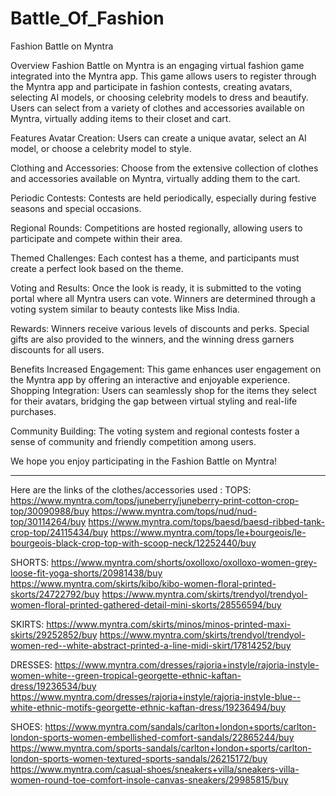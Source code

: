 # Battle_Of_Fashion

Fashion Battle on Myntra

Overview
Fashion Battle on Myntra is an engaging virtual fashion game integrated into the Myntra app. This game allows users to register through the Myntra app and participate in fashion contests, creating avatars, selecting AI models, or choosing celebrity models to dress and beautify. Users can select from a variety of clothes and accessories available on Myntra, virtually adding items to their closet and cart.

Features
Avatar Creation: Users can create a unique avatar, select an AI model, or choose a celebrity model to style.

Clothing and Accessories: Choose from the extensive collection of clothes and accessories available on Myntra, virtually adding them to the cart.

Periodic Contests: Contests are held periodically, especially during festive seasons and special occasions.

Regional Rounds: Competitions are hosted regionally, allowing users to participate and compete within their area.

Themed Challenges: Each contest has a theme, and participants must create a perfect look based on the theme.


Voting and Results: Once the look is ready, it is submitted to the voting portal where all Myntra users can vote. Winners are determined through a voting system similar to beauty contests like Miss India.


Rewards: Winners receive various levels of discounts and perks. Special gifts are also provided to the winners, and the winning dress garners discounts for all users.


Benefits
Increased Engagement: This game enhances user engagement on the Myntra app by offering an interactive and enjoyable experience.
Shopping Integration: Users can seamlessly shop for the items they select for their avatars, bridging the gap between virtual styling and real-life purchases.

Community Building: 
The voting system and regional contests foster a sense of community and friendly competition among users.


We hope you enjoy participating in the Fashion Battle on Myntra!



*********************************************************************************
Here are the links of the clothes/accessories used :
TOPS:
https://www.myntra.com/tops/juneberry/juneberry-print-cotton-crop-top/30090988/buy
https://www.myntra.com/tops/nud/nud-top/30114264/buy
https://www.myntra.com/tops/baesd/baesd-ribbed-tank-crop-top/24115434/buy
https://www.myntra.com/tops/le+bourgeois/le-bourgeois-black-crop-top-with-scoop-neck/12252440/buy


SHORTS:
https://www.myntra.com/shorts/oxolloxo/oxolloxo-women-grey-loose-fit-yoga-shorts/20981438/buy
https://www.myntra.com/skirts/kibo/kibo-women-floral-printed-skorts/24722792/buy
https://www.myntra.com/skirts/trendyol/trendyol-women-floral-printed-gathered-detail-mini-skorts/28556594/buy


SKIRTS:
https://www.myntra.com/skirts/minos/minos-printed-maxi-skirts/29252852/buy
https://www.myntra.com/skirts/trendyol/trendyol-women-red--white-abstract-printed-a-line-midi-skirt/17814252/buy


DRESSES:
https://www.myntra.com/dresses/rajoria+instyle/rajoria-instyle-women-white--green-tropical-georgette-ethnic-kaftan-dress/19236534/buy
https://www.myntra.com/dresses/rajoria+instyle/rajoria-instyle-blue--white-ethnic-motifs-georgette-ethnic-kaftan-dress/19236494/buy

SHOES:
https://www.myntra.com/sandals/carlton+london+sports/carlton-london-sports-women-embellished-comfort-sandals/22865244/buy
https://www.myntra.com/sports-sandals/carlton+london+sports/carlton-london-sports-women-textured-sports-sandals/26215172/buy
https://www.myntra.com/casual-shoes/sneakers+villa/sneakers-villa-women-round-toe-comfort-insole-canvas-sneakers/29985815/buy 
